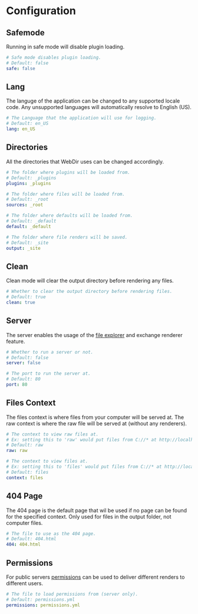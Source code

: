 # Configuration

## Safemode

Running in safe mode will disable plugin loading.

```yml
# Safe mode disables plugin loading.
# Default: false
safe: false
```

## Lang

The languge of the application can be changed to any supported locale code. Any unsupported languages will automatically resolve to English (US).

```yml
# The Language that the application will use for logging.
# Default: en_US
lang: en_US
```

## Directories

All the directories that WebDir uses can be changed accordingly.

```yml
# The folder where plugins will be loaded from.
# Default: _plugins
plugins: _plugins

# The folder where files will be loaded from.
# Default: _root
sources: _root

# The folder where defaults will be loaded from.
# Default: _default
default: _default

# The folder where file renders will be saved.
# Default: _site
output: _site
```

## Clean

Clean mode will clear the output directory before rendering any files.

```yml
# Whether to clear the output directory before rendering files.
# Default: true
clean: true
```

## Server

The server enables the usage of the [file explorer](#files-context) and exchange renderer feature.

```yml
# Whether to run a server or not.
# Default: false
server: false

# The port to run the server at.
# Default: 80
port: 80
```

## Files Context

The files context is where files from your computer will be served at. The raw context is where the raw file will be served at (without any renderers).

```yml
# The context to view raw files at.
# Ex: setting this to 'raw' would put files from C://* at http://localhost/raw/C:/*
# Default: raw
raw: raw

# The context to view files at.
# Ex: setting this to 'files' would put files from C://* at http://localhost/files/C:/*
# Default: files
context: files
```

## 404 Page

The 404 page is the default page that wil be used if no page can be found for the specified context. Only used for files in the output folder, not computer files.

```yml
# The file to use as the 404 page.
# Default: 404.html
404: 404.html
```

## Permissions

For public servers [permissions](/webdir/permissions) can be used to deliver different renders to different users.

```yml
# The file to load permissions from (server only).
# Default: permissions.yml
permissions: permissions.yml
```